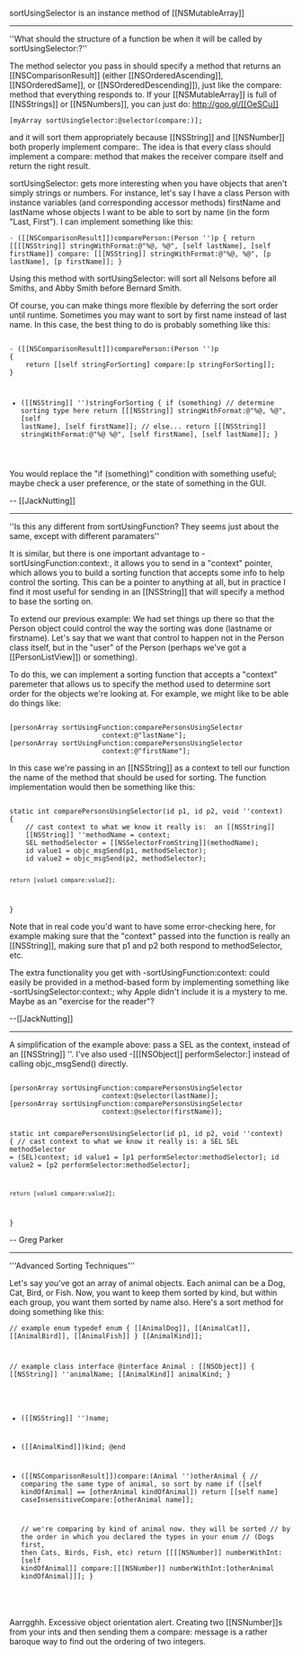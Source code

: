 sortUsingSelector is an instance method of [[NSMutableArray]]


----

''What should the structure of a function be when it will be called by sortUsingSelector:?''

The method selector you pass in should specify a method that returns an [[NSComparisonResult]] (either [[NSOrderedAscending]], [[NSOrderedSame]], or [[NSOrderedDescending]]), just like the compare: method that everything responds to.  If your [[NSMutableArray]] is full of [[NSStrings]] or [[NSNumbers]], you can just do: http://goo.gl/[[OeSCu]]

<code>[myArray sortUsingSelector:@selector(compare:)];</code>

and it will sort them appropriately because [[NSString]] and [[NSNumber]] both properly implement compare:.  The idea is that every class should implement a compare: method that makes the receiver compare itself and return the right result.

sortUsingSelector: gets more interesting when you have objects that aren't simply strings or numbers.  For instance, let's say I have a class Person with instance variables (and corresponding accessor methods) firstName and lastName whose objects I want to be able to sort by name (in the form "Last, First").  I can implement something like this:

<code>- ([[NSComparisonResult]])comparePerson:(Person '')p
{
    return [[[[NSString]] stringWithFormat:@"%@, %@", 
                                       [self lastName], [self firstName]]
            compare:
            [[[NSString]] stringWithFormat:@"%@, %@", 
                                       [p lastName], [p firstName]];
}</code>

Using this method with sortUsingSelector: will sort all Nelsons before all Smiths, and Abby Smith before Bernard Smith.

Of course, you can make things more flexible by deferring the sort order until runtime.  Sometimes you may want to sort by first name instead of last name.  In this case, the best thing to do is probably something like this:

<code>
- ([[NSComparisonResult]])comparePerson:(Person '')p
{
    return [[self stringForSorting] compare:[p stringForSorting]];
}

- ([[NSString]] '')stringForSorting
{
    if (something)  // determine sorting type here
        return [[[NSString]] stringWithFormat:@"%@, %@", 
                                          [self lastName], [self firstName]];
    // else...
        return [[[NSString]] stringWithFormat:@"%@ %@", 
                                          [self firstName], [self lastName]];
}
</code>

You would replace the "if (something)" condition with something useful;  maybe check a user preference, or the state of something in the GUI.

-- [[JackNutting]]

----

''Is this any different from sortUsingFunction? They seems just about the same, except with different paramaters''

It is similar, but there is one important advantage to -sortUsingFunction:context:, it allows you to send in a "context" pointer, which allows you to build a sorting function that accepts some info to help control the sorting.  This can be a pointer to anything at all, but in practice I find it most useful for sending in an [[NSString]] that will specify a method to base the sorting on.

To extend our previous example:  We had set things up there so that the Person object could control the way the sorting was done (lastname or firstname).  Let's say that we want that control to happen not in the Person class itself, but in the "user" of the Person (perhaps we've got a [[PersonListView]]) or something).

To do this, we can implement a sorting function that accepts a "context" paremeter that allows us to specify the method used to determine sort order for the objects we're looking at.  For example, we might like to be able do things  like:

<code>
[personArray sortUsingFunction:comparePersonsUsingSelector
                       context:@"lastName"];
[personArray sortUsingFunction:comparePersonsUsingSelector
                       context:@"firstName"];
</code>

In this case we're passing in an [[NSString]] as a context to tell our function the name of the method that should be used for sorting.  The function implementation would then be something like this:

<code>
static int comparePersonsUsingSelector(id p1, id p2, void ''context)
{
    // cast context to what we know it really is:  an [[NSString]]
    [[NSString]] ''methodName = context;
    SEL methodSelector = [[NSSelectorFromString]](methodName);
    id value1 = objc_msgSend(p1, methodSelector);
    id value2 = objc_msgSend(p2, methodSelector);

    return [value1 compare:value2];
}
</code>

Note that in real code you'd want to have some error-checking here, for example making sure that the "context" passed into the function is really an [[NSString]], making sure that p1 and p2 both respond to methodSelector, etc.

The extra functionality you get with -sortUsingFunction:context: could easily be provided in a method-based form by implementing something like -sortUsingSelector:context:; why Apple didn't include it is a mystery to me.  Maybe as an "exercise for the reader"?

--[[JackNutting]]

----

A simplification of the example above: pass a SEL as the context, instead of an [[NSString]] ''. I've also used -[[[NSObject]] performSelector:] instead of calling objc_msgSend() directly.

<code>
[personArray sortUsingFunction:comparePersonsUsingSelector
                       context:@selector(lastName)];
[personArray sortUsingFunction:comparePersonsUsingSelector
                       context:@selector(firstName)];

static int comparePersonsUsingSelector(id p1, id p2, void ''context)
{
    // cast context to what we know it really is:  a SEL
    SEL methodSelector = (SEL)context;
    id value1 = [p1 performSelector:methodSelector];
    id value2 = [p2 performSelector:methodSelector];

    return [value1 compare:value2];
}
</code>

-- Greg Parker

----

'''Advanced Sorting Techniques'''

Let's say you've got an array of animal objects. Each animal can be a Dog, Cat, Bird, or Fish. Now, you want to keep them sorted by kind, but within each group, you want them sorted by name also. Here's a sort method for doing something like this:

<code>// example enum
typedef enum
{
	[[AnimalDog]],
	[[AnimalCat]],
	[[AnimalBird]],
	[[AnimalFish]]
} [[AnimalKind]];

// example class interface
@interface Animal : [[NSObject]]
{
	[[NSString]] ''animalName;
	[[AnimalKind]] animalKind;
}
- ([[NSString]] '')name;
- ([[AnimalKind]])kind;
@end

- ([[NSComparisonResult]])compare:(Animal '')otherAnimal
{
	// comparing the same type of animal, so sort by name
	if ([self kindOfAnimal] == [otherAnimal kindOfAnimal])
		return [[self name] caseInsensitiveCompare:[otherAnimal name]];
	
	// we're comparing by kind of animal now. they will be sorted
	// by the order in which you declared the types in your enum
	// (Dogs first, then Cats, Birds, Fish, etc)
	return [[[[NSNumber]] numberWithInt:[self kindOfAnimal]]
		compare:[[[NSNumber]] numberWithInt:[otherAnimal kindOfAnimal]]];
}
</code>

Aarrgghh. Excessive object orientation alert. Creating two [[NSNumber]]<nowiki/>s from your ints and then sending them a compare: message is a rather baroque way to find out the ordering of two integers.